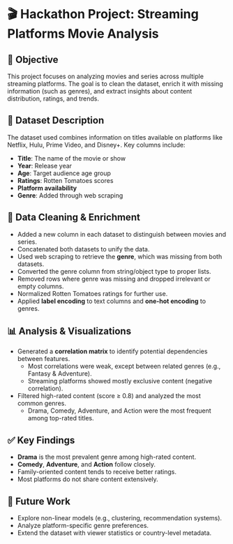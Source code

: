 # 🎬 Hackathon Project: Streaming Platforms Movie Analysis

## 📌 Objective
This project focuses on analyzing movies and series across multiple streaming platforms. The goal is to clean the dataset, enrich it with missing information (such as genres), and extract insights about content distribution, ratings, and trends.

## 📁 Dataset Description
The dataset used combines information on titles available on platforms like Netflix, Hulu, Prime Video, and Disney+. Key columns include:
- **Title**: The name of the movie or show
- **Year**: Release year
- **Age**: Target audience age group
- **Ratings**: Rotten Tomatoes scores
- **Platform availability**
- **Genre**: Added through web scraping

## 🧹 Data Cleaning & Enrichment
- Added a new column in each dataset to distinguish between movies and series.
- Concatenated both datasets to unify the data.
- Used web scraping to retrieve the **genre**, which was missing from both datasets.
- Converted the genre column from string/object type to proper lists.
- Removed rows where genre was missing and dropped irrelevant or empty columns.
- Normalized Rotten Tomatoes ratings for further use.
- Applied **label encoding** to text columns and **one-hot encoding** to genres.

## 📊 Analysis & Visualizations
- Generated a **correlation matrix** to identify potential dependencies between features.
  - Most correlations were weak, except between related genres (e.g., Fantasy & Adventure).
  - Streaming platforms showed mostly exclusive content (negative correlation).
- Filtered high-rated content (score ≥ 0.8) and analyzed the most common genres.
  - Drama, Comedy, Adventure, and Action were the most frequent among top-rated titles.

## ✅ Key Findings
- **Drama** is the most prevalent genre among high-rated content.
- **Comedy**, **Adventure**, and **Action** follow closely.
- Family-oriented content tends to receive better ratings.
- Most platforms do not share content extensively.

## 🚀 Future Work
- Explore non-linear models (e.g., clustering, recommendation systems).
- Analyze platform-specific genre preferences.
- Extend the dataset with viewer statistics or country-level metadata.

